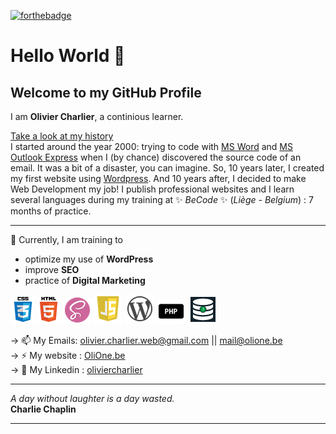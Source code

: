 [![forthebadge](https://forthebadge.com/images/badges/made-with-markdown.svg)](https://www.olione.be) 



# Hello World  👋

## Welcome to my GitHub Profile


I am **Olivier Charlier**, a continious learner.

<ins>Take a look at my history</ins>  
I started around the year 2000: trying to code with [MS Word](https://en.wikipedia.org/wiki/Microsoft_Word) and [MS Outlook Express](https://en.wikipedia.org/wiki/Outlook_Express "a discontinued email and news client included with Internet Explorer versions 3.0 through to 6.0.")  when I (by chance) discovered the source code of an email. It was a bit of a disaster, you can imagine. So, 10 years later, I created my first website using [Wordpress](https://en.wikipedia.org/wiki/WordPress). And 10 years after, I decided to make Web Development my job! I publish professional websites and I learn several languages during my training at ✨ _BeCode_ ✨ (_Liège - Belgium_) : 7 months of practice.

---

🔭 Currently, I am training to
- optimize my use of **WordPress**
- improve **SEO**
- practice of **Digital Marketing**
 

![alt text](https://github.com/OlivierCharlier/OlivierCharlier/blob/main/img/icone1.png "CSS3") ![alt text](https://github.com/OlivierCharlier/OlivierCharlier/blob/main/img/icone3.png "HTML5") ![alt text](https://github.com/OlivierCharlier/OlivierCharlier/blob/main/img/icone5.png "SASS") ![alt text](https://github.com/OlivierCharlier/OlivierCharlier/blob/main/img/icone4.png "JavaScript") ![alt text](https://github.com/OlivierCharlier/OlivierCharlier/blob/main/img/icone2.png "WordPress") ![alt text](https://github.com/OlivierCharlier/OlivierCharlier/blob/main/img/icone7.png "PHP") ![alt text](https://github.com/OlivierCharlier/OlivierCharlier/blob/main/img/icone6.png "Data BAse Management")


&#8594; 📫 My Emails: <olivier.charlier.web@gmail.com> || <mail@olione.be>  
&#8594; ⚡ My website : [OliOne.be](https://www.olione.be "My onlined workshop is my portfolio too")  
&#8594; 🔗 My Linkedin : [oliviercharlier](https://www.linkedin.com/in/oliviercharlier/)  

---



   *A day without laughter is a day wasted.*  
                                **Charlie Chaplin**

---



